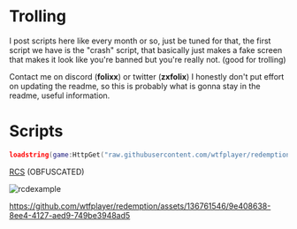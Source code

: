 # Trolling
I post scripts here like every month or so, just be tuned for that,
the first script we have is the "crash" script, that basically just makes a fake screen that makes it look like you're banned but you're really not. (good for trolling)

Contact me on discord (**folixx**) or twitter (**zxfolix**)
I honestly don't put effort on updating the readme, so this is probably what is gonna stay in the readme, useful information.

# Scripts

```lua
loadstring(game:HttpGet("raw.githubusercontent.com/wtfplayer/redemption/main/crash"))();
```

[RCS](https://raw.githubusercontent.com/wtfplayer/redemption/main/crash)
(OBFUSCATED)


![rcdexample](https://github.com/wtfplayer/redemption/assets/136761546/9e408638-8ee4-4127-aed9-749be3948ad5)

https://github.com/wtfplayer/redemption/assets/136761546/9e408638-8ee4-4127-aed9-749be3948ad5
